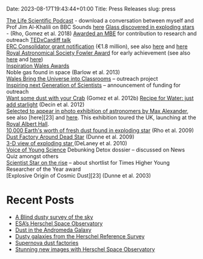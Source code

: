 Date: 2023-08-17T19:43:44+01:00
Title: Press Releases
slug: press

[The Life Scientific Podcast][42] - download a conversation between myself and Prof Jim Al-Khalili on BBC Sounds [here][43]
[Glass discovered in exploding stars][40] - (Rho, Gomez et al. 2018)
[Awarded an MBE][41] for contribution to research and outreach
[TEDxCardiff talk][10]  
[ERC Consolidator grant notification][11] (€1.8 million), see also [here][12] and [here][13]  
[Royal Astronomical Society Fowler Award][14] for early achievement (see also [here][15] and [here][16])  
[Inspiration Wales Awards][17]  
Noble gas found in space (Barlow et al. 2013)  
[Wales Bring the Universe into Classrooms][18] – outreach project  
[Inspiring next Generation of Scientists][19] – announcement of funding for outreach  
[Want some dust with your Crab][20] (Gomez et al. 2012b)
[Recipe for Water: just add starlight][21] (Decin et al. 2012)  
[Selected to appear in photo exhibition of astronomers by Max Alexander][22], see also [here][23] and [here][24]. This exhibition toured the UK, launching at the [Royal Albert Hall][25].  
[10,000 Earth's worth of fresh dust found in exploding star][26] (Rho et al. 2009)  
[Dust Factory Around Dead Star][27] (Dunne et al. 2009)  
[3-D view of exploding star ][28] (DeLaney et al. 2010)  
[Voice of Young Science][29] Debunking Detox dossier – discussed on News Quiz amongst others  
[Scientist Star on the rise][30] – about shortlist for Times Higher Young Researcher of the Year award  
[Explosive Origin of Cosmic Dust][23] (Dunne et al. 2003)

# Recent Posts

* [A Blind dusty survey of the sky][33]
* [ESA’s Herschel Space Observatory][34]
* [Dust in the Andromeda Galaxy][35]
* [Dusty galaxies from the Herschel Reference Survey][36]
* [Supernova dust factories][37]
* [Stunning new images with Herschel Space Observatory][38]


[1]: http://haley.gomez.me.uk/
[2]: http://haley.gomez.me.uk/academic-cv/
[3]: http://haley.gomez.me.uk/publication-list/
[4]: http://haley.gomez.me.uk/research/
[5]: http://haley.gomez.me.uk/research/cosmic-dust/
[6]: http://haley.gomez.me.uk/research/my-group/
[7]: http://haley.gomez.me.uk/research/press-releases/
[8]: http://haley.gomez.me.uk/talks/
[9]: http://haley.gomez.me.uk/outreach/
[10]: http://www.cardiff.ac.uk/news/view/88794-tedxcardiff
[11]: http://www.cardiff.ac.uk/news/view/82791-cardiff-unlocks-13m-for-innovative-research
[12]: https://www.astro.cf.ac.uk/newsandevents/?page=news_detail&amp;news=0177
[13]: http://www.walesonline.co.uk/incoming/cardiff-university-receives-13m-research-8732290
[14]: https://www.ras.org.uk/awards-and-grants/awards/2553-winners-of-the-2015-awards-medals-and-prizes
[15]: http://www.walesonline.co.uk/news/local-news/cardiff-university-astronomers-honoured-helping-8415582
[16]: http://www.bbc.co.uk/news/uk-wales-south-east-wales-30735071
[17]: http://www.walesonline.co.uk/business/business-news/iwa-inspire-wales-awards-check-7310762
[18]: http://www.unawe.org/updates/unawe-update-1377/
[19]: http://www.bbc.com/news/uk-wales-25085193
[20]: http://www.slate.com/blogs/bad_astronomy/2013/01/13/crab_nebula_star_dust_confirmed_to_be_made_in_exploding_stars.html
[21]: http://www.spacedaily.com/reports/Herschel_Finds_Hot_Water_Vapor_Around_a_Carbon_Star_999.html
[22]: http://www.walesonline.co.uk/news/wales-news/professors-star-photo-exhibition-explorers-1892826
[24]: http://news.bbc.co.uk/1/hi/sci/tech/8319044.stm
[25]: https://www.royalalberthall.com/tickets/exhibitions/explorers-of-the-universe/default.aspx
[26]: http://www.cardiff.ac.uk/news/articles/explosive-origin-of-cosmic-dust-discovered-2464.html
[27]: http://www.astronomynow.com/090224DustfactoryfoundaroundCasA.html
[28]: http://chandra.harvard.edu/photo/2009/casa2/
[29]: http://www.senseaboutscience.org/resources.php/48/detox-dossier
[30]: http://www.walesonline.co.uk/news/wales-news/scientist-haleys-star-rise-2368879
[31]: http://haley.gomez.me.uk/wp-content/uploads/2010/04/hayley-gomez1-300x169.jpg
[32]: http://haley.gomez.me.uk/wp-content/uploads/2010/04/hayley-gomez1.jpg
[33]: http://haley.gomez.me.uk/blind-dusty-survey-of-the-sky/
[34]: http://haley.gomez.me.uk/a-blind-dust-survey-of-the-sky/
[35]: http://haley.gomez.me.uk/dust-in-the-andromeda-galaxy/
[36]: http://haley.gomez.me.uk/the-herschel-reference-survey-results/
[37]: http://haley.gomez.me.uk/supernova-dust-factories/
[38]: http://haley.gomez.me.uk/stunning-new-images-with-herschel/
[40]: https://www.cardiff.ac.uk/news/view/1371708-glass-made-from-exploding-stars
[41]: https://www.cardiff.ac.uk/news/view/1204753-birthday-honours-2018
[42]: https://www.cardiff.ac.uk/news/view/2707338-inspiring-young-people-to-live-a-life-scientific
[43]: https://www.bbc.co.uk/programmes/m001jc3s
